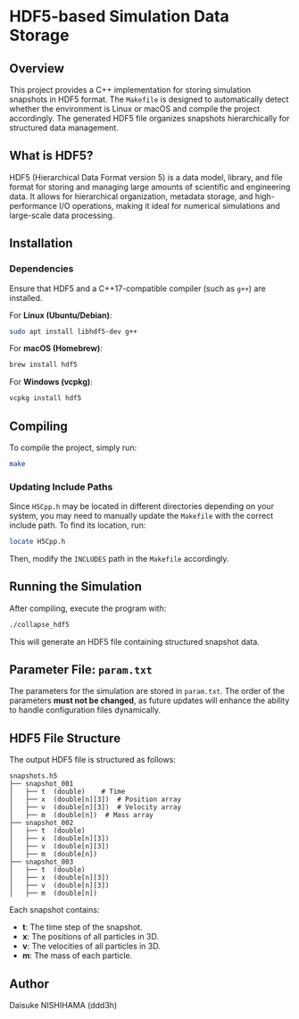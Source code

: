 # HDF5-based Simulation Data Storage

## Overview
This project provides a C++ implementation for storing simulation snapshots in HDF5 format. The `Makefile` is designed to automatically detect whether the environment is Linux or macOS and compile the project accordingly. The generated HDF5 file organizes snapshots hierarchically for structured data management.

## What is HDF5?

HDF5 (Hierarchical Data Format version 5) is a data model, library, and file format for storing and managing large amounts of scientific and engineering data. It allows for hierarchical organization, metadata storage, and high-performance I/O operations, making it ideal for numerical simulations and large-scale data processing.

## Installation
### Dependencies
Ensure that HDF5 and a C++17-compatible compiler (such as `g++`) are installed.

For **Linux (Ubuntu/Debian)**:
```sh
sudo apt install libhdf5-dev g++
```
For **macOS (Homebrew)**:
```sh
brew install hdf5
```
For **Windows (vcpkg)**:
```sh
vcpkg install hdf5
```

## Compiling
To compile the project, simply run:
```sh
make
```

### Updating Include Paths
Since `H5Cpp.h` may be located in different directories depending on your system, you may need to manually update the `Makefile` with the correct include path. To find its location, run:
```sh
locate H5Cpp.h
```
Then, modify the `INCLUDES` path in the `Makefile` accordingly.

## Running the Simulation
After compiling, execute the program with:
```sh
./collapse_hdf5
```
This will generate an HDF5 file containing structured snapshot data.

## Parameter File: `param.txt`
The parameters for the simulation are stored in `param.txt`. The order of the parameters **must not be changed**, as future updates will enhance the ability to handle configuration files dynamically.

## HDF5 File Structure
The output HDF5 file is structured as follows:
```
snapshots.h5
├── snapshot_001
│   ├── t  (double)    # Time
│   ├── x  (double[n][3])  # Position array
│   ├── v  (double[n][3])  # Velocity array
│   ├── m  (double[n])  # Mass array
├── snapshot_002
│   ├── t  (double)
│   ├── x  (double[n][3])
│   ├── v  (double[n][3])
│   ├── m  (double[n])
├── snapshot_003
│   ├── t  (double)
│   ├── x  (double[n][3])
│   ├── v  (double[n][3])
│   ├── m  (double[n])
```
Each snapshot contains:
- **t**: The time step of the snapshot.
- **x**: The positions of all particles in 3D.
- **v**: The velocities of all particles in 3D.
- **m**: The mass of each particle.

## Author
Daisuke NISHIHAMA (ddd3h)